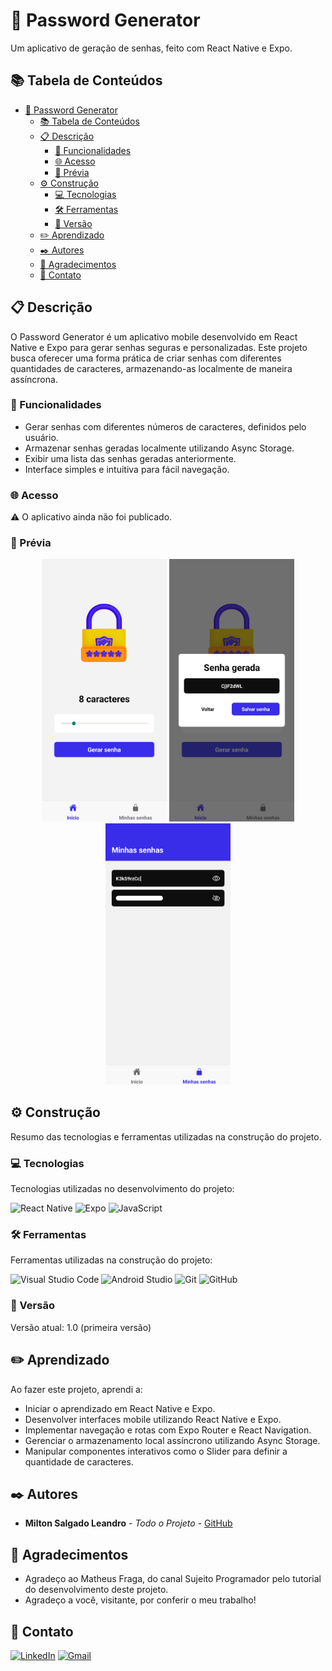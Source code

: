 # 🔐 Password Generator

Um aplicativo de geração de senhas, feito com React Native e Expo.

## 📚 Tabela de Conteúdos

- [🔐 Password Generator](#-password-generator)
  - [📚 Tabela de Conteúdos](#-tabela-de-conteúdos)
  - [📋 Descrição](#-descrição)
    - [🚀 Funcionalidades](#-funcionalidades)
    - [🌐 Acesso](#-acesso)
    - [📸 Prévia](#-prévia)
  - [⚙️ Construção](#️-construção)
    - [💻 Tecnologias](#-tecnologias)
    - [🛠️ Ferramentas](#️-ferramentas)
    - [📌 Versão](#-versão)
  - [✏️ Aprendizado](#️-aprendizado)
  - [✒️ Autores](#️-autores)
  - [🎁 Agradecimentos](#-agradecimentos)
  - [📨 Contato](#-contato)

## 📋 Descrição

O Password Generator é um aplicativo mobile desenvolvido em React Native e Expo para gerar senhas seguras e personalizadas. Este projeto busca oferecer uma forma prática de criar senhas com diferentes quantidades de caracteres, armazenando-as localmente de maneira assíncrona.

### 🚀 Funcionalidades

- Gerar senhas com diferentes números de caracteres, definidos pelo usuário.
- Armazenar senhas geradas localmente utilizando Async Storage.
- Exibir uma lista das senhas geradas anteriormente.
- Interface simples e intuitiva para fácil navegação.

### 🌐 Acesso

⚠️ O aplicativo ainda não foi publicado.

### 📸 Prévia

<div align="center">
  <img src="./src/assets/images/home-preview.png" width="200">
  <img src="./src/assets/images/modal-preview.png" width="200">
  <img src="./src/assets/images/passwords-preview.png" width="200">
</div>

## ⚙️ Construção

Resumo das tecnologias e ferramentas utilizadas na construção do projeto.

### 💻 Tecnologias

Tecnologias utilizadas no desenvolvimento do projeto:

![React Native](https://img.shields.io/badge/react_native-%2320232a.svg?style=for-the-badge&logo=react&logoColor=%2361DAFB)
![Expo](https://img.shields.io/badge/expo-1C1E24?style=for-the-badge&logo=expo&logoColor=white)
![JavaScript](https://img.shields.io/badge/javascript-%23323330.svg?style=for-the-badge&logo=javascript&logoColor=%23F7DF1E)

### 🛠️ Ferramentas

Ferramentas utilizadas na construção do projeto:

![Visual Studio Code](https://img.shields.io/badge/Visual%20Studio%20Code-0078d7.svg?style=for-the-badge&logo=visual-studio-code&logoColor=white)
![Android Studio](https://img.shields.io/badge/Android%20Studio-3DDC84.svg?style=for-the-badge&logo=android-studio&logoColor=white)
![Git](https://img.shields.io/badge/git-%23F05033.svg?style=for-the-badge&logo=git&logoColor=white)
![GitHub](https://img.shields.io/badge/github-%23121011.svg?style=for-the-badge&logo=github&logoColor=white)

### 📌 Versão

Versão atual: 1.0 (primeira versão)

## ✏️ Aprendizado

Ao fazer este projeto, aprendi a:

- Iniciar o aprendizado em React Native e Expo.
- Desenvolver interfaces mobile utilizando React Native e Expo.
- Implementar navegação e rotas com Expo Router e React Navigation.
- Gerenciar o armazenamento local assíncrono utilizando Async Storage.
- Manipular componentes interativos como o Slider para definir a quantidade de caracteres.

## ✒️ Autores

* **Milton Salgado Leandro** - *Todo o Projeto* - [GitHub](https://github.com/milton-salgado)

## 🎁 Agradecimentos

* Agradeço ao Matheus Fraga, do canal Sujeito Programador pelo tutorial do desenvolvimento deste projeto.
* Agradeço a você, visitante, por conferir o meu trabalho!

## 📨 Contato

[![LinkedIn](https://img.shields.io/badge/linkedin-%230077B5.svg?style=for-the-badge&logo=linkedin&logoColor=white)](www.linkedin.com/in/milton-salgado-leandro)
[![Gmail](https://img.shields.io/badge/Gmail-D14836?style=for-the-badge&logo=gmail&logoColor=white)](mailto:miltonsalgadoleandro@gmail.com)